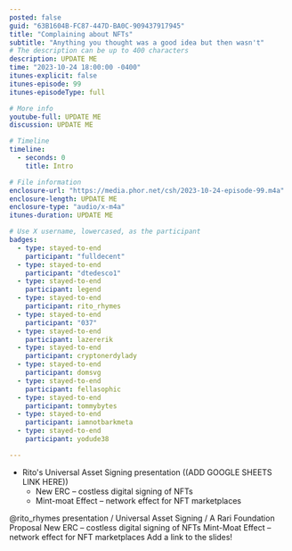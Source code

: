 ```yaml
---
posted: false
guid: "63B1604B-FC87-447D-BA0C-909437917945"
title: "Complaining about NFTs"
subtitle: "Anything you thought was a good idea but then wasn't"
# The description can be up to 400 characters
description: UPDATE ME 
time: "2023-10-24 18:00:00 -0400"
itunes-explicit: false
itunes-episode: 99
itunes-episodeType: full

# More info
youtube-full: UPDATE ME
discussion: UPDATE ME

# Timeline
timeline:
  - seconds: 0
    title: Intro

# File information
enclosure-url: "https://media.phor.net/csh/2023-10-24-episode-99.m4a"
enclosure-length: UPDATE ME
enclosure-type: "audio/x-m4a"
itunes-duration: UPDATE ME

# Use X username, lowercased, as the participant
badges:
  - type: stayed-to-end
    participant: "fulldecent"
  - type: stayed-to-end
    participant: "dtedesco1"
  - type: stayed-to-end
    participant: legend
  - type: stayed-to-end
    participant: rito_rhymes
  - type: stayed-to-end
    participant: "037"
  - type: stayed-to-end
    participant: lazererik
  - type: stayed-to-end
    participant: cryptonerdylady
  - type: stayed-to-end
    participant: domsvg
  - type: stayed-to-end
    participant: fellasophic
  - type: stayed-to-end
    participant: tommybytes
  - type: stayed-to-end
    participant: iamnotbarkmeta
  - type: stayed-to-end
    participant: yodude38

---
```


- Rito's Universal Asset Signing presentation ((ADD GOOGLE SHEETS LINK HERE))
  - New ERC – costless digital signing of NFTs
  - Mint-moat Effect – network effect for NFT marketplaces

<!--end of quick notes-->

@rito_rhymes presentation  / Universal Asset Signing / A Rari Foundation Proposal
New ERC – costless digital signing of NFTs
Mint-Moat Effect – network effect for NFT marketplaces
Add a link to the slides!

